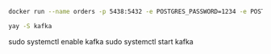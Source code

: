 ```bash
docker run --name orders -p 5438:5432 -e POSTGRES_PASSWORD=1234 -e POSTGRES_DB=orders -e POSTGRES_USER=user -d postgres
```
```bash
yay -S kafka
```
sudo systemctl enable kafka
sudo systemctl start kafka
